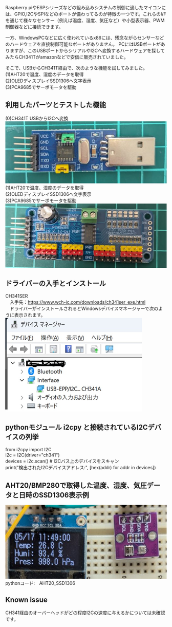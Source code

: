 Raspberry piやESPシリーズなどの組み込みシステムの制御に適したマイコンには、GPIO,I2CやSPIなどのポートが備わってるのが特徴の一つです。これらのI/Fを通じて様々なセンサー（例えば温度、湿度、気圧など）や小型表示器、PWM制御器などに接続できます。  

一方、WindowsPCなどに広く使われているx86には、残念ながらセンサーなどのハードウェアを直接制御可能なポートがありません。 
PCにはUSBポートがありますが、このUSBポートからシリアルやI2Cへ変換するハードウェアを探してみたらCH341Tがamazonなどで安価に販売されていました。

そこで、USBからCH341T経由で、次のような機能を試してみました。  
(1)AHT20で温度、湿度のデータを取得  
(2)OLEDディスプレイSSD1306へ文字表示  
(3)PCA9685でサーボモータを駆動  

## 利用したパーツとテストした機能   
(0)CH341T USBからI2Cへ変換  
![PICT](images/CH341USB.jpg)   
(1)AHT20で温度、湿度のデータを取得  
(2)OLEDディスプレイSSD1306へ文字表示  
(3)PCA9685でサーボモータを駆動  
![PICT](images/PCA9685.jpg)   
## ドライバーの入手とインストール  
  CH341SER  
　入手先：https://www.wch-ic.com/downloads/ch341ser_exe.html  
　ドライバーがインストールされるとWindowsデバイスマネージャーで次のように表示されます。  
![PICT](images/CH341T.jpg)   

## pythonモジュール i2cpy と接続されているI2Cデバイスの列挙  

from i2cpy import I2C  
i2c = I2C(driver="ch341")  
devices = i2c.scan()  # I2Cバス上のデバイスをスキャン  
print("検出されたI2Cデバイスアドレス:", [hex(addr) for addr in devices])  

## AHT20/BMP280で取得した温度、湿度、気圧データと日時のSSD1306表示例  
![PICT](images/SSD1306_AHT20.jpg)   
pythonコード:　AHT20_SSD1306

## Known issue  
CH341経由のオーバーヘッドがどの程度I2Cの速度に与えるかについては未確認です。  
